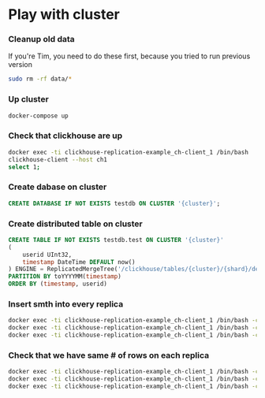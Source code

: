 # Play with cluster

### Cleanup old data

If you're Tim, you need to do these first, because you tried to run previous version

```bash
sudo rm -rf data/*
```

### Up cluster

```bash
docker-compose up
```

### Check that clickhouse are up

```bash
docker exec -ti clickhouse-replication-example_ch-client_1 /bin/bash
clickhouse-client --host ch1
select 1;
```

### Create dabase on cluster

```sql
CREATE DATABASE IF NOT EXISTS testdb ON CLUSTER '{cluster}';
```


### Create distributed table on cluster

```sql
CREATE TABLE IF NOT EXISTS testdb.test ON CLUSTER '{cluster}'
(
    userid UInt32,
    timestamp DateTime DEFAULT now()
) ENGINE = ReplicatedMergeTree('/clickhouse/tables/{cluster}/{shard}/default/test', '{replica}')
PARTITION BY toYYYYMM(timestamp)
ORDER BY (timestamp, userid)
```

### Insert smth into every replica

```bash
docker exec -ti clickhouse-replication-example_ch-client_1 /bin/bash -c 'clickhouse-client --host ch1 --query "INSERT INTO testdb.test(userid) VALUES (1)(2)(3)(4)(5)"'
docker exec -ti clickhouse-replication-example_ch-client_1 /bin/bash -c 'clickhouse-client --host ch2 --query "INSERT INTO testdb.test(userid) VALUES (1)(2)(3)(4)(5)"'
docker exec -ti clickhouse-replication-example_ch-client_1 /bin/bash -c 'clickhouse-client --host ch3 --query "INSERT INTO testdb.test(userid) VALUES (1)(2)(3)(4)(5)"'
```

### Check that we have same # of rows on each replica

```bash
docker exec -ti clickhouse-replication-example_ch-client_1 /bin/bash -c 'clickhouse-client --host ch1 --query "SELECT COUNT(*) FROM testdb.test"'
docker exec -ti clickhouse-replication-example_ch-client_1 /bin/bash -c 'clickhouse-client --host ch1 --query "SELECT COUNT(*) FROM testdb.test"'
docker exec -ti clickhouse-replication-example_ch-client_1 /bin/bash -c 'clickhouse-client --host ch1 --query "SELECT COUNT(*) FROM testdb.test"'
```
